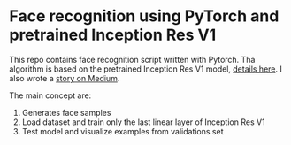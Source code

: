 # Face recognition using PyTorch and pretrained Inception Res V1
This repo contains face recognition script written with Pytorch.
Tha algorithm is based on the pretrained Inception Res V1 model, [details here](https://github.com/timesler/facenet-pytorch).
I also wrote a [story on Medium]().

The main concept are:
1. Generates face samples
2. Load dataset and train only the last linear layer of Inception Res V1
3. Test model and visualize examples from validations set